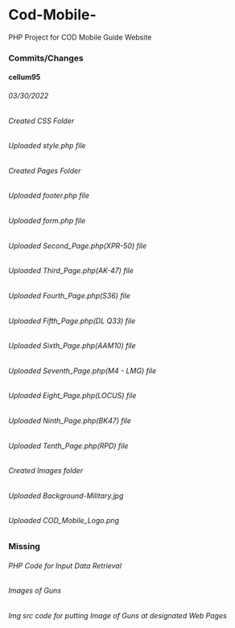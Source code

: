 # Cod-Mobile-
PHP Project for COD Mobile Guide Website

### Commits/Changes

#### cellum95

###### 03/30/2022

###### Created CSS Folder

###### Uploaded style.php file

###### Created Pages Folder

###### Uploaded footer.php file

###### Uploaded form.php file

###### Uploaded Second_Page.php(XPR-50) file

###### Uploaded Third_Page.php(AK-47) file

###### Uploaded Fourth_Page.php(S36) file

###### Uploaded Fifth_Page.php(DL Q33) file

###### Uploaded Sixth_Page.php(AAM10) file

###### Uploaded Seventh_Page.php(M4 - LMG) file

###### Uploaded Eight_Page.php(LOCUS) file

###### Uploaded Ninth_Page.php(BK47) file

###### Uploaded Tenth_Page.php(RPD) file

###### Created Images folder

###### Uploaded Background-Military.jpg

###### Uploaded COD_Mobile_Logo.png

### Missing

###### PHP Code for Input Data Retrieval

###### Images of Guns

###### Img src code for putting Image of Guns at designated Web Pages
